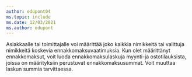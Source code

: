 ```yaml
---
author: edupont04
ms.topic: include
ms.date: 12/03/2021
ms.author: edupont
---
```

Asiakkaalle tai toimittajalle voi määrittää joko kaikkia nimikkeitä tai valittuja nimikkeitä koskevia ennakkomaksuvaatimuksia. Kun olet määrittänyt ennakkomaksut, voit luoda ennakkomaksulaskuja myynti-ja ostotilauksista, joissa on määrityksiin perustuvat ennakkomaksusummat. Voit muuttaa laskun summia tarvittaessa.  

